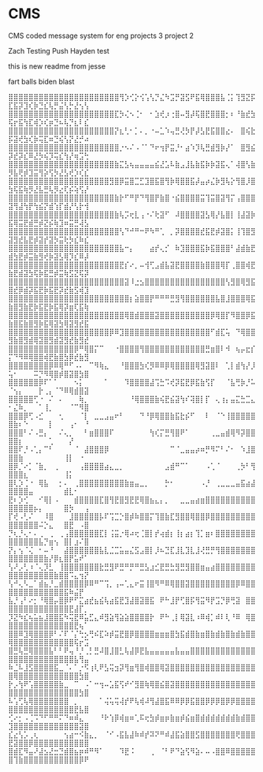 ﻿# CMS
CMS coded message system for eng projects 3 project 2


Zach Testing Push
Hayden test

this is new readme from jesse


fart balls biden blast

⣿⣿⣿⣿⣿⣿⣿⣿⣿⣿⣿⣿⣿⣿⣿⣿⣿⣿⣿⣿⣿⣿⢻⡱⢊⡕⢪⢡⢣⡙⣌⠳⣩⡛⣽⣫⠟⣯⢿⣿⣿⣿⣧⢈⡅⢹⣻⣝⡯⣏⣯⡽⣹⢎⡷⣙⣎⢧⡛⣬⢣⡓⣜⢢⢣
⣿⣿⣿⣿⣿⣿⣿⣿⣿⣿⣿⣿⣿⣿⣿⣿⣿⣿⣿⣿⣿⣏⡳⢌⠢⢈⠂⠀⠂⣱⢞⡰⢐⣿⠤⣻⡼⢯⣿⣟⣿⣿⣿⡂⠆⠘⣷⣞⣳⢯⡖⣯⢳⣏⢾⡱⢎⡶⣙⠦⢧⡙⣆⠇⣎
⣿⣿⣿⣿⣿⣿⣿⣿⣿⣿⣿⣿⣿⣿⣿⣿⣿⣿⣿⣿⣿⡝⣆⢃⠂⡁⠄⡀⠐⠤⣁⠱⢤⣛⢜⡳⡟⡼⣣⣟⣯⣿⣿⣔⠄⠀⣿⢮⣗⡯⣽⢞⣳⢎⡷⢭⣏⠶⣙⢮⢣⡝⣜⡚⠴
⣿⣿⣿⣿⣿⣿⣿⣿⣿⣿⣿⣿⣿⣿⣿⣿⣿⣿⣿⣿⣿⣿⡐⠢⠌⠠⠈⠁⠙⠖⢲⡟⣭⡘⠂⣴⠱⡹⢧⣛⣾⣻⡷⡜⠁⠀⣿⣻⣮⡽⣞⡽⣎⠿⣜⡳⢮⡹⢭⣎⢳⡜⢶⣩⢓
⣿⣿⣿⣿⣿⣿⣿⣿⣿⣿⣿⣿⣿⣿⣿⣿⣿⣿⣿⣿⣿⣷⣍⣣⢦⣤⣤⣤⣤⣮⣜⣡⠧⣷⣠⣸⣧⣷⣯⡷⡷⣽⣯⢄⠁⢼⣿⢣⣷⡻⣧⢟⡾⣹⣭⢻⡵⢫⡳⣜⣣⢞⡱⢎⣎
⣿⣿⣿⣿⣿⣿⣿⣿⣿⣿⣿⣿⣿⣿⣿⣿⣿⣿⣿⣿⣻⣿⡿⣭⣿⣉⣋⣹⣿⣯⣿⢻⡷⢿⣿⣿⣯⡼⣤⡴⣌⡷⣻⢧⡕⢻⣿⡸⣿⣳⢯⣯⢷⡻⣜⣧⣛⢧⡻⣔⢏⡮⢵⢫⡜
⣿⣿⣿⣿⣿⣿⣿⣿⣿⣿⣿⣿⣿⣿⣿⣿⣿⣿⣿⣿⣿⣷⡗⠋⠛⡟⠙⢻⣿⡟⣷⣿⠐⣮⣿⣿⣿⣿⣭⢹⣭⣿⣽⢻⡍⢠⣿⣿⣿⣽⢻⣼⢳⡟⢳⣮⡝⣾⢱⡏⣾⡜⢣⡗⢺
⣿⣿⣿⣿⣿⣿⣿⣿⣿⣿⣿⣿⣿⣿⣿⣿⣿⣿⣿⣿⣿⣷⢧⡩⢖⣇⢠⠐⠌⢗⣽⠋⠀⠼⣿⣿⣿⣿⣽⣣⢿⡜⣧⣿⡇⢸⣼⣽⡷⣯⢿⣭⣟⣾⣛⡾⣝⡮⢷⣹⠶⣭⣛⢼⣣
⣿⣿⣿⣿⣿⣿⣿⣿⣿⣿⣿⣿⣿⣿⣿⣿⣿⣿⣿⣿⣿⣿⢣⠙⠚⠛⠒⠟⠳⠛⢁⠀⡀⡽⣿⣿⣿⣿⣞⣯⣟⡾⣽⣿⡅⢸⢹⣿⣻⣽⣻⣞⣧⣟⡾⣽⡞⣽⡳⣭⢗⡳⣎⠷⣎
⣿⣿⣿⣿⣿⣿⣿⣿⣿⣿⣿⣿⣿⣿⣿⣿⣿⣿⣿⣿⣿⣿⣧⠒⡄⠀⠀⠀⣴⡞⢄⡊⠀⠷⣹⣿⣿⣿⣯⡷⣯⣿⣿⣿⠃⣼⣾⣷⣟⣾⣳⣟⡾⣭⣷⣻⢞⡷⣽⣣⢿⡹⣎⠿⡼
⣿⣿⣿⣿⣿⣿⣿⣿⣿⣿⣿⣿⣿⣿⣿⣿⣿⣿⣿⣿⣿⣿⣟⡎⠔⡀⠤⢺⢋⣠⣾⣧⣽⣟⣿⣿⣿⣿⣷⣿⣿⣿⢿⡏⢀⣿⣿⢾⣟⣷⣟⣾⣽⣳⢯⡷⣯⣛⡾⣭⢷⣫⣝⢯⡽
⣿⣿⣿⣿⣿⣿⣿⣿⣿⣿⣿⣿⣿⣿⣿⣿⣿⣿⣿⣿⣿⣿⣿⣽⠸⣐⣢⣿⣿⣿⣿⣿⣿⣿⣿⣿⣿⣿⣿⣿⣿⣿⣿⢣⣻⣿⢿⣻⣯⣿⣞⡿⣾⡽⣯⣟⡷⣯⣟⡽⣞⣷⣫⢾⣹
⣿⣿⣿⣿⣿⣿⣿⣿⣿⣿⣿⣿⣿⣿⣿⣿⣿⣿⣿⣿⣿⣿⣿⣿⡆⣵⣿⣿⡟⠛⠛⠛⣛⣻⢻⣿⣿⣿⣿⣿⣿⣧⣿⣸⣿⣿⣿⢿⣯⣷⣿⣻⣷⣟⡷⣯⣟⡷⣯⢿⡽⣶⢏⣯⢷
⣿⣿⣿⣿⣿⣿⣿⣿⣿⣿⣿⣿⣿⣿⣿⣿⣿⣿⣿⣿⣿⣿⣿⢿⣿⣾⣿⣿⣿⣽⣿⣿⣿⣿⣿⣿⣿⣿⣿⣿⡿⢿⣿⡏⠻⣿⣿⡿⣯⣷⣿⣯⣷⣿⣻⡷⣯⢿⣽⣳⢿⣽⣻⣞⣯
⣿⣿⣿⣿⣿⣿⣿⣿⣿⣿⣿⣿⣿⣿⣿⣿⣿⣿⣿⣿⡿⠿⣹⣿⣿⣿⣿⣿⣿⣿⣿⣿⣿⣿⣿⣿⣿⣿⣿⣿⠋⣾⣏⢥⠀⠙⢿⣿⣿⣻⣷⣿⣻⣾⢿⣽⣿⣻⣾⣽⣻⣞⣷⣻⣞
⣿⣿⣿⣿⣿⣿⣿⣿⣿⣿⣿⣿⣿⡿⠛⢿⣿⡍⠉⠀⠀⠐⣿⣿⣿⣿⢻⣿⣿⣿⣿⣿⣿⣿⣿⣿⣿⣿⣿⣛⣶⣿⠇⠺⠀⢦⡤⣖⡎⡍⠙⠻⠿⢿⣿⣿⢾⣟⣷⣿⣳⡿⣞⣷⣻
⣿⣿⣿⣿⣿⣿⣿⣿⡿⠿⢿⠛⠋⠠⠄⠀⠉⠻⢷⣄⠀⠀⠘⣿⣿⣿⣳⢎⡻⠿⠿⡿⢿⣿⣿⣿⣿⢿⣻⣽⣿⠇⠀⢁⡇⣾⢳⡜⡸⢥⠂⠀⠀⠀⠭⡙⠻⢿⣿⡾⣿⣽⣿⣳⣿
⣿⣿⣿⣿⣿⣿⡿⠏⠁⠁⠀⠀⠀⠢⡅⠀⠀⠀⠀⠁⠀⠀⠀⠹⣿⣿⣿⣿⣼⢩⣓⠩⢞⡽⣯⣟⡿⣯⣷⢫⡏⠀⠀⠈⣧⢛⡷⡘⠥⠈⢢⡄⠀⠀⠀⡗⢀⡄⠈⠙⠿⢿⣾⣿⣽
⣿⣿⣿⣿⣿⢋⠐⠀⠌⠀⠄⠀⠀⠀⢷⡀⠀⠀⠀⠀⠀⠀⠀⠀⠘⢿⣿⣿⣿⣷⢮⣟⣮⣽⢳⠎⢽⣿⡇⡏⠀⢄⢰⡄⣤⣍⣓⣉⣄⠂⣌⠷⡀⠀⠀⠁⢸⡀⠀⠀⠀⠈⠉⠻⣿
⣿⣿⣿⡿⢋⠠⣊⠀⠀⠀⢂⠀⠀⠀⠈⡇⠀⣀⣀⣠⣤⠖⠃⠀⠀⠀⠙⠘⡿⢿⣿⣿⣷⣯⣗⡮⠋⠀⠀⠇⠀⠈⠑⢸⣿⣿⣿⣿⣿⣿⣷⠆⠑⠀⠀⠀⠀⡇⠀⠀⠀⢠⠂⠀⠘
⣿⣿⣿⠃⠌⠠⣛⡄⠀⠀⠌⢄⡀⠀⠀⠃⣶⣿⣿⣿⠏⠀⠀⠀⠀⠀⠀⠀⢳⢎⡍⣛⢻⣿⠟⠁⠀⠀⠀⠀⢀⣀⣤⣾⢿⠻⡽⣿⣿⣿⣿⡆⠀⠀⠀⠀⠀⢁⠀⠀⠀⡜⠀⠀⠀
⣿⣿⠏⡘⠠⢁⡄⠉⠃⠀⠀⠀⠀⠈⠀⣼⣿⣿⣿⡿⠀⠀⠀⠀⠀⠀⠀⠀⠀⠀⠀⠀⠉⠈⣀⣤⣤⡴⠶⡛⠻⠍⠃⠌⠂⠀⠱⣸⣿⣿⣿⣷⠀⠀⠀⠀⠀⠀⠀⠀⢸⡇⠀⠐⠀
⣿⡿⡈⠔⡁⠈⣷⡀⠀⢀⠀⠀⠀⠀⢠⣿⣿⣿⣿⣴⣄⣀⡀⠀⠀⠀⠀⠀⠀⠀⠀⣠⣾⠛⠉⠁⠀⠀⠀⠠⢁⠈⠀⠀⠀⢀⡳⠃⢻⣿⣿⣿⣆⠀⠀⠀⠀⠀⠀⠀⢸⡅⠀⠀⠀
⣿⢇⡱⢈⠐⠀⢿⣧⠀⠀⡂⠄⠀⢀⣿⣿⣿⣿⣿⣿⣿⣿⣿⣷⣶⣤⣀⡀⠀⠀⠀⡓⠂⠀⠀⠀⠀⠀⠠⡘⠀⢀⣀⣀⣀⣤⣯⣴⣼⣿⣿⣿⣿⣤⠀⠀⠀⠀⠀⠀⣾⣇⠂⠀⠀
⣟⠆⡱⢊⠀⠀⠊⢿⡇⠠⠀⠀⠀⣾⣿⣿⣿⣿⣏⣿⢻⣟⣿⣻⣟⣟⢿⣿⣦⣄⡄⡀⠀⠀⣀⣀⣤⣴⣶⣿⣿⣿⣿⣿⣿⣿⣿⣿⣿⣿⣿⣿⣿⣿⡦⡄⠀⠀⠀⠀⣿⡳⠀⠀⢠
⡏⢞⠠⢃⠌⠀⠀⠸⣿⠀⠀⠀⣸⣿⣿⣿⣿⣿⡧⠏⢩⣉⡑⣿⡾⠷⣿⣿⡍⢹⣿⣷⣏⣻⣿⣿⢿⣿⣿⡿⣿⣿⣿⣿⣿⣿⣿⣿⣿⣿⣿⣿⣿⣿⣿⠬⡑⣄⠀⠀⣿⣟⠀⠠⣿
⡙⢆⡘⢄⠂⠄⢀⠀⢀⠀⢀⢠⣿⣿⣿⣿⣿⣿⣏⡇⢨⣭⡐⢿⠴⢖⢈⣿⡇⡞⢴⣾⡆⢸⡆⣴⡆⢹⡁⣶⠆⣿⣿⣿⣿⣿⣿⣿⣿⣿⣿⣿⣿⣿⣿⣧⡙⣶⢢⠀⣿⡇⣰⠌⣿
⡝⡄⢢⠈⢌⠀⠂⠤⠘⠀⠀⣼⣿⣿⣿⣿⣿⣿⣧⣇⣈⣉⣥⣤⣌⣫⣠⣿⡇⡸⠦⣙⣏⣸⣇⣹⣇⣸⢜⣛⡛⢻⣿⣿⣿⣿⣿⣿⣿⣿⣿⣿⣿⣿⣿⣿⣷⡜⡿⣆⣿⡟⣥⠞⠁
⢣⠜⡠⢃⠰⠈⢄⡹⣃⠀⢸⣿⣿⣿⣿⣿⣿⣿⣗⣛⣻⠟⣛⠛⡛⠛⣛⣣⣰⣊⣟⣛⣓⣻⣛⣻⣿⣿⣶⣤⣴⣿⣿⣿⣿⣿⣿⣿⣿⣿⣿⣿⣿⣿⣿⣿⣿⣿⣷⣿⣿⠩⣄⢲⡝
⢣⠚⢄⠣⣀⠁⣾⣦⡘⣀⣾⣿⣿⣿⣿⡿⠿⠛⠉⢩⡀⢠⠤⢁⣄⠖⣭⢸⣿⠻⠛⠿⢿⣿⣿⣽⣿⣿⣿⣿⣿⣿⣿⣿⣿⡿⠿⣿⣿⣿⣿⣿⣿⣿⣿⣿⣿⣿⣿⣿⣯⠷⣬⡟⠀
⣧⡘⢠⠃⠔⡂⠘⢿⣿⡤⣿⡿⠟⠋⣍⣴⣞⣦⣮⢧⣴⣯⣟⣹⣼⣿⣽⣿⣯⠀⠟⠓⣸⡟⢋⣿⡯⢻⣭⠻⡟⣩⡙⡿⢛⣽⠀⣿⣿⣿⣿⣿⣿⣿⣿⣿⣿⣿⣿⣿⣿⣟⣼⡏⡀
⡹⣝⠳⣎⢦⣥⣦⣸⣿⣿⣯⠳⢭⣟⠿⣥⣋⣄⠾⣻⣵⢻⣵⣵⣿⣿⣿⣿⡗⠀⠟⠓⢀⡇⢿⣽⣇⠰⠿⢾⡁⠾⠇⢇⠘⠿⠀⢿⣿⣿⣿⣿⣿⣿⣿⣿⣿⣿⣿⣿⣿⣿⣟⢦⠁
⣿⣿⠿⣹⢿⣿⣿⣿⡿⠃⠌⠏⠈⡌⢓⡢⢛⠮⣏⠵⡾⣭⣟⣿⡿⣿⣿⣿⣿⣶⣶⣶⣿⣳⣯⣾⣿⣷⣶⣿⣷⣾⣷⣿⣷⣾⣷⣿⣿⢿⣿⣿⣿⣿⣿⣿⣿⣿⣿⣿⣿⣿⢯⡖⣩
⣿⣛⢧⣛⢿⣿⣿⣿⣧⠃⠃⠟⢤⠘⡘⢀⡃⣛⠼⣿⣸⣿⣃⢧⣼⡿⣟⣧⣤⣤⣤⣤⣤⣧⣤⣤⣿⣿⣿⣿⣿⣿⣿⣿⣿⣿⣿⣿⣿⣿⣿⣿⣿⣿⣿⣿⣿⣿⣿⣿⣿⣿⣧⢻⣤
⠷⣈⠧⣸⣫⣿⣿⣿⣿⣯⣀⠈⠄⠁⡐⠫⢰⢇⠟⣣⢭⣲⡽⢻⣶⢻⣿⢾⣿⣿⢿⣽⣿⣿⣿⣿⣿⣿⣿⣿⣿⣿⣿⣿⣿⣿⣿⣿⣿⣿⢿⣿⣿⣿⣿⣿⣿⣿⣿⣿⣿⣿⣿⣳⣿
⡗⡠⢳⠟⢡⣿⣿⣿⣿⣿⣷⣀⠀⠉⠀⠠⠁⠒⢲⠤⣡⣯⢫⠞⠊⣻⣿⢷⢿⣿⣮⣿⣽⣿⣿⣿⣿⣿⣿⣿⣿⣿⣿⣿⣿⣿⣿⣿⣿⣿⣿⣿⣿⣿⣿⣿⣿⣿⣿⣿⣿⣿⣿⣳⣿
⠧⢡⢋⢧⢿⣿⣿⣿⣿⣿⣿⣿⠀⡀⠀⠀⠀⠀⠁⢬⢥⢭⢼⡞⠟⢧⢾⠼⢻⣼⣿⣯⠿⠿⡿⡿⣯⣿⣿⡿⡿⡿⣿⡿⡿⣿⣿⣿⣿⣿⣿⣿⣿⣿⣿⣿⣿⣿⣿⣿⣿⣿⣟⣧⣿
⢊⠔⡂⠠⢈⠩⠙⠋⠛⠛⠍⠙⠶⠾⣄⠀⠀⠀⠘⠗⢱⡿⢾⣶⠶⢁⠯⢖⣳⡾⣶⡶⣷⣶⡾⣮⣶⣿⣾⣾⣾⣾⣾⣾⣾⣷⣾⣿⣿⣹⣿⣿⣿⣿⣿⣿⣿⣿⣿⣿⣿⣿⣿⣽⣿
⣎⣔⢣⡡⢀⢆⠀⠀⠀⠀⠀⢢⣴⠒⠪⣷⣄⡀⠀⠈⠊⠠⣯⣧⣼⠷⠾⡞⠽⠝⠛⠾⣼⣯⣵⣿⣿⣫⣿⣿⣿⣿⣿⣿⣿⢟⣿⣿⣿⣟⣽⣿⣿⡿⣿⣿⣿⣿⣿⣿⣿⣿⣿⣿⣿
⣿⣾⣏⠻⣤⠜⣼⣢⣜⣒⣙⣾⣿⣦⡶⠾⠛⠻⠁⠀⠀⠀⠹⣟⠨⠀⠀⠀⢀⠀⠈⠃⠟⠙⣵⢫⠻⣵⠄⠤⠠⣿⣿⠿⣿⣿⣿⣿⣿⣿⢹⣷⣿⣿⣿⣿⣿⣿⣿⣿⣿⣿⣿⡿⠟